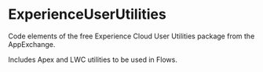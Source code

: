 # ExperienceUserUtilities
Code elements of the free Experience Cloud User Utilities package from the AppExchange.

Includes Apex and LWC utilities to be used in Flows.
